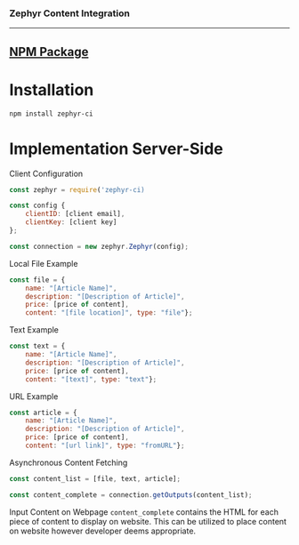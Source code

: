 ### Zephyr Content Integration
***
## [NPM Package](https://www.npmjs.com/package/zephyr-ci)

# Installation
`npm install zephyr-ci`

# Implementation Server-Side
Client Configuration
```javascript
const zephyr = require('zephyr-ci)

const config {
    clientID: [client email],
    clientKey: [client key]
};

const connection = new zephyr.Zephyr(config);
```

Local File Example
```javascript
const file = {
    name: "[Article Name]",
    description: "[Description of Article]",
    price: [price of content],
    content: "[file location]", type: "file"};
```

Text Example
```javascript
const text = {
    name: "[Article Name]",
    description: "[Description of Article]",
    price: [price of content],
    content: "[text]", type: "text"};
```

URL Example
```javascript
const article = {
    name: "[Article Name]",
    description: "[Description of Article]",
    price: [price of content],
    content: "[url link]", type: "fromURL"};
```

Asynchronous Content Fetching
```javascript
const content_list = [file, text, article];

const content_complete = connection.getOutputs(content_list);
```

Input Content on Webpage
`content_complete` contains the HTML for each piece of content to display on website.
This can be utilized to place content on website however developer deems appropriate.